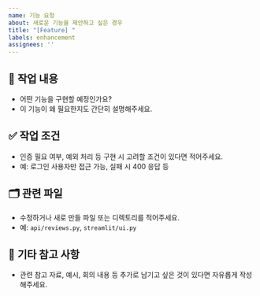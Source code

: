 ```yaml
---
name: 기능 요청
about: 새로운 기능을 제안하고 싶은 경우
title: "[Feature] "
labels: enhancement
assignees: ''
---
```


## 📌 작업 내용
- 어떤 기능을 구현할 예정인가요?
- 이 기능이 왜 필요한지도 간단히 설명해주세요.

## ✅ 작업 조건
- 인증 필요 여부, 예외 처리 등 구현 시 고려할 조건이 있다면 적어주세요.
- 예: 로그인 사용자만 접근 가능, 실패 시 400 응답 등

## 🗂 관련 파일
- 수정하거나 새로 만들 파일 또는 디렉토리를 적어주세요.
- 예: `api/reviews.py`, `streamlit/ui.py`

## 📝 기타 참고 사항
- 관련 참고 자료, 예시, 회의 내용 등 추가로 남기고 싶은 것이 있다면 자유롭게 작성해주세요.